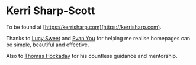 # Kerri Sharp-Scott

To be found at [https://kerrisharp.com](https://kerrisharp.com).

Thanks to [Lucy Sweet](https://lucy.sh/) and [Evan You](https://evanyou.me/) for helping me realise homepages can be simple, beautiful and effective.

Also to [Thomas Hockaday](https://thomashockaday.github.io/) for his countless guidance and mentorship.
